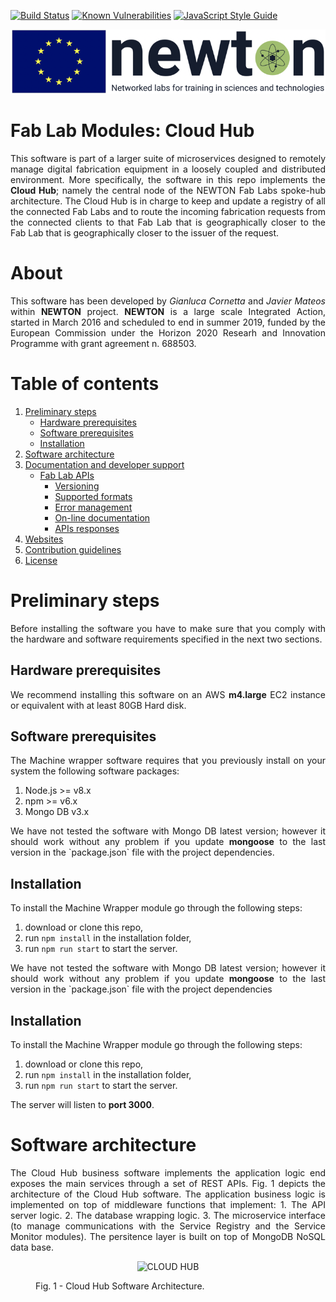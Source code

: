 [![Build Status](https://travis-ci.com/gcornetta/cloudhubAPI.svg?branch=master)](https://travis-ci.com/gcornetta/cloudhubAPI)
[![Known Vulnerabilities](https://snyk.io/test/github/gcornetta/cloudhubAPI/badge.svg)](https://snyk.io/test/github/gcornetta/cloudhubAPI)
[![JavaScript Style Guide](https://img.shields.io/badge/code_style-standard-brightgreen.svg)](https://standardjs.com)

![NEWTON BANNER](/docs/images/banner.png)

# Fab Lab Modules: Cloud Hub
<p align="justify">
This software is part of a larger suite of microservices designed to remotely manage digital fabrication equipment in a loosely coupled and distributed environment. More specifically, the software in this repo implements the <b>Cloud Hub</b>; namely the central node of the NEWTON Fab Labs spoke-hub architecture. The Cloud Hub is in charge to keep and update a registry of all the connected Fab Labs and to route the incoming fabrication requests from the connected clients to that Fab Lab that is geographically closer to the Fab Lab that is geographically closer to the issuer of the request. 
</p>

# About
<p align="justify">
  This software has been developed by <em>Gianluca Cornetta</em> and <em>Javier Mateos</em> within <b>NEWTON</b> project. <b>NEWTON</b> is a large scale Integrated Action, started in March 2016 and scheduled to end in summer 2019, funded by the European Commission under the Horizon 2020 Researh and Innovation Programme with grant agreement n. 688503.
</p>

# Table of contents

1. [Preliminary steps](#preliminary-steps)
   * [Hardware prerequisites](#hardware-prerequisites)
   * [Software prerequisites](#software-prerequisites)
   * [Installation](#installation)
2. [Software architecture](#software-architecture)
3. [Documentation and developer support](#documentation-and-developer-support)
   * [Fab Lab APIs](#fablab-apis)
     + [Versioning](#versioning)
     + [Supported formats](#supported-formats)
     + [Error management](#error-management)
     + [On-line documentation](#on-line-documentation)
     + [APIs responses](#api-responses)
4. [Websites](#websites)
5. [Contribution guidelines](#contribution-guidelines)
6. [License](#license)

<a name="preliminary-steps"></a>
# Preliminary steps
<p align="justify">
Before installing the software you have to make sure that you comply with the hardware and software requirements specified in the next two sections.
</p>

<a name="hardware-prerequisites"></a>
## Hardware prerequisites
<p align="justify">
We recommend installing this software on an AWS <b>m4.large</b> EC2 instance or equivalent with at least 80GB Hard disk.
</p>

<a name="software-prerequisites"></a>
## Software prerequisites
<p align="justify">
The Machine wrapper software requires that you previously install on your system the following software packages:
</p>

1. Node.js >= v8.x
2. npm >= v6.x
3. Mongo DB v3.x

<p align="justify">
We have not tested the software with Mongo DB latest version; however it should work without any problem if you update <b>mongoose</b> to the last version in the `package.json` file with the project dependencies.
</p>

<a name="installation"></a>
## Installation
To install the Machine Wrapper module go through the following steps:

1. download or clone this repo,
2. run `npm install` in the installation folder,
3. run `npm run start` to start the server.

<p align="justify">
We have not tested the software with Mongo DB latest version; however it should work without any problem if you update <b>mongoose</b> to the last version in the `package.json` file with the project dependencies
</p>

<a name="installation"></a>
## Installation
To install the Machine Wrapper module go through the following steps:

1. download or clone this repo,
2. run `npm install` in the installation folder,
3. run `npm run start` to start the server.

<p align="justify">
  The server will listen to <b>port 3000</b>.
</p>

<a name="software-architecture"></a>
# Software architecture
<p align="justify">
The Cloud Hub business software implements the application logic end exposes the main services through a set of REST APIs. Fig. 1 depicts the architecture of the Cloud Hub software. The application business logic is implemented on top of middleware functions that implement:
1.	The API server logic.
2.	The database wrapping logic.
3.	The microservice interface (to manage communications with the Service Registry and the Service Monitor modules).
The persitence layer is built on top of MongoDB NoSQL data base.
</p>

<figure>
  <p align="center">
    <img src="/docs/images/cloud-arch.png" alt="CLOUD HUB"/>
    <figcaption>Fig. 1 - Cloud Hub Software Architecture.</figcaption>
  </p>
</figure>
